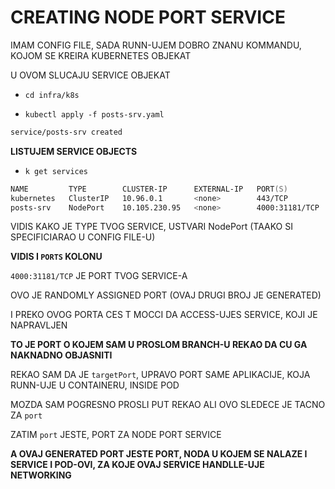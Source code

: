 # CREATING NODE PORT SERVICE

IMAM CONFIG FILE, SADA RUNN-UJEM DOBRO ZNANU KOMMANDU, KOJOM SE KREIRA KUBERNETES OBJEKAT

U OVOM SLUCAJU SERVICE OBJEKAT

- `cd infra/k8s`

- `kubectl apply -f posts-srv.yaml`

```zsh
service/posts-srv created
```

**LISTUJEM SERVICE OBJECTS**

- `k get services`

```zsh
NAME         TYPE        CLUSTER-IP      EXTERNAL-IP   PORT(S)          AGE
kubernetes   ClusterIP   10.96.0.1       <none>        443/TCP          2d2h
posts-srv    NodePort    10.105.230.95   <none>        4000:31181/TCP   59s
```

VIDIS KAKO JE TYPE TVOG SERVICE, USTVARI NodePort (TAAKO SI SPECIFICIARAO U CONFIG FILE-U)

**VIDIS I `PORTS` KOLONU**

`4000:31181/TCP` JE PORT TVOG SERVICE-A

OVO JE RANDOMLY ASSIGNED PORT (OVAJ DRUGI BROJ JE GENERATED)

I PREKO OVOG PORTA CES T MOCCI DA ACCESS-UJES SERVICE, KOJI JE NAPRAVLJEN

**TO JE PORT O KOJEM SAM U PROSLOM BRANCH-U REKAO DA CU GA NAKNADNO OBJASNITI**

REKAO SAM DA JE `targetPort`, UPRAVO PORT SAME APLIKACIJE, KOJA RUNN-UJE U CONTAINERU, INSIDE POD

MOZDA SAM POGRESNO PROSLI PUT REKAO ALI OVO SLEDECE JE TACNO ZA `port`

ZATIM `port` JESTE, PORT ZA NODE PORT SERVICE

**A OVAJ GENERATED PORT JESTE PORT, NODA U KOJEM SE NALAZE I SERVICE I POD-OVI, ZA KOJE OVAJ SERVICE HANDLLE-UJE NETWORKING**
